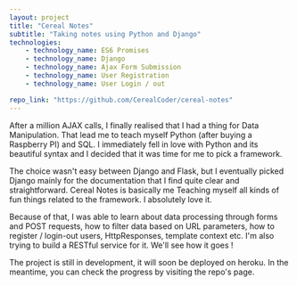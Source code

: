 ```yaml
---
layout: project
title: "Cereal Notes"
subtitle: "Taking notes using Python and Django"
technologies:
    - technology_name: ES6 Promises
    - technology_name: Django
    - technology_name: Ajax Form Submission
    - technology_name: User Registration
    - technology_name: User Login / out

repo_link: "https://github.com/CerealCoder/cereal-notes"
---
```


After a million AJAX calls, I finally realised that I had a thing for Data Manipulation. That lead me to teach myself Python (after buying a Raspberry PI) and SQL. I immediately fell in love with Python and its beautiful syntax and I decided that it was time for me to pick a framework.

The choice wasn't easy between Django and Flask, but I eventually picked Django mainly for the documentation that I find quite clear and straightforward. Cereal Notes is basically me Teaching myself all kinds of fun things related to the framework. I absolutely love it.

Because of that, I was able to learn about data processing through forms and POST requests, how to filter data based on URL parameters, how to register / login-out users, HttpResponses, template context etc. I'm also trying to build a RESTful service for it. We'll see how it goes !

The project is still in development, it will soon be deployed on heroku. In the meantime, you can check the progress by visiting the repo's page.
